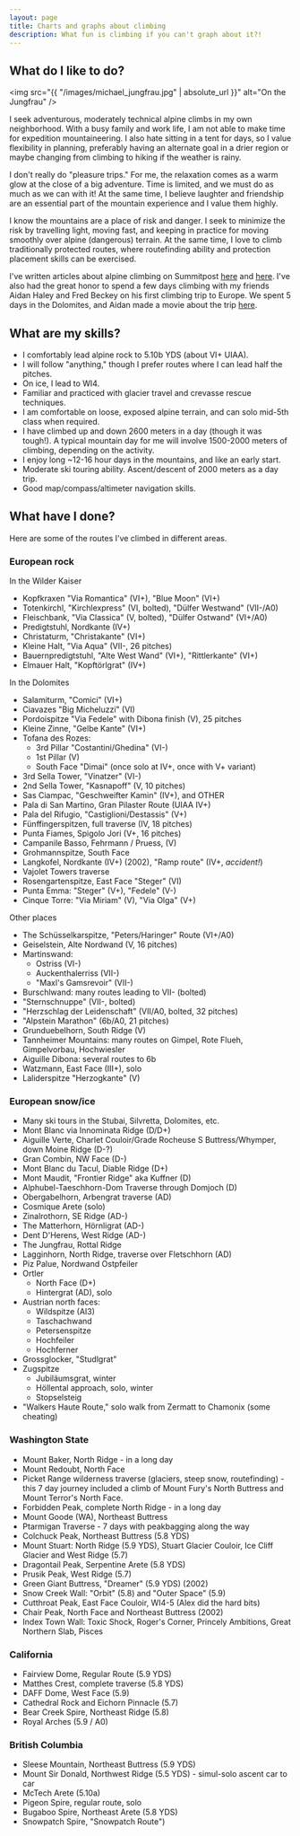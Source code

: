 ```yaml
---
layout: page
title: Charts and graphs about climbing
description: What fun is climbing if you can't graph about it?!
---
```


## What do I like to do?

<span class="image left"><img src="{{ "/images/michael_jungfrau.jpg" | absolute_url }}" 
alt="On the Jungfrau" /></span>

I seek adventurous, moderately technical alpine climbs in my own
neighborhood. With a busy family and work life, I am not able to make time for
expedition mountaineering. I also hate sitting in a tent for days, so I value
flexibility in planning, preferably having an alternate goal in a drier region
or maybe changing from climbing to hiking if the weather is rainy.

I don't really do "pleasure trips." For me, the relaxation comes as a warm glow
at the close of a big adventure. Time is limited, and we must do as much as we
can with it! At the same time, I believe laughter and friendship are an
essential part of the mountain experience and I value them highly.

I know the mountains are a place of risk and danger. I seek to minimize the risk
by travelling light, moving fast, and keeping in practice for moving smoothly
over alpine (dangerous) terrain. At the same time, I love to climb traditionally
protected routes, where routefinding ability and protection placement skills can
be exercised.

I've written articles about alpine climbing on Summitpost [here](http://www.summitpost.org/article/298107/Thoughts-on-4th-class-terrain.html)
and [here](http://www.summitpost.org/article/284184/Alpine-Climbing-Thoughts.html). I've also
had the great honor to spend a few days climbing with my friends Aidan Haley and Fred Beckey
on his first climbing trip to Europe. We spent 5 days in the Dolomites, and Aidan made a movie
about the trip [here](https://www.youtube.com/watch?v=O9d9Of1NJjs).

## What are my skills?

* I comfortably lead alpine rock to 5.10b YDS (about VI+ UIAA).
* I will follow "anything," though I prefer routes where I can lead half the pitches.
* On ice, I lead to WI4.
* Familiar and practiced with glacier travel and crevasse rescue techniques.
* I am comfortable on loose, exposed alpine terrain, and can solo mid-5th class when required.
* I have climbed up and down 2600 meters in a day (though it was tough!). A typical mountain day for me will involve 1500-2000 meters of climbing, depending on the activity.
* I enjoy long ~12-16 hour days in the mountains, and like an early start.
* Moderate ski touring ability. Ascent/descent of 2000 meters as a day trip.
* Good map/compass/altimeter navigation skills.

## What have I done?

Here are some of the routes I've climbed in different areas. 

### European rock

In the Wilder Kaiser

* Kopfkraxen "Via Romantica" (VI+), "Blue Moon" (VI+)
* Totenkirchl, "Kirchlexpress" (VI, bolted), "Dülfer Westwand" (VII-/A0)
* Fleischbank, "Via Classica" (V, bolted), "Dülfer Ostwand" (VI+/A0)
* Predigtstuhl, Nordkante (IV+)
* Christaturm, "Christakante" (VI+)
* Kleine Halt, "Via Aqua" (VII-, 26 pitches)
* Bauernpredigtstuhl, "Alte West Wand" (VI+), "Rittlerkante" (VI+)
* Elmauer Halt, "Kopftörlgrat" (IV+)

In the Dolomites

* Salamiturm, "Comici" (VI+)
* Ciavazes "Big Micheluzzi" (VI)
* Pordoispitze "Via Fedele" with Dibona finish (V), 25 pitches
* Kleine Zinne, "Gelbe Kante" (VI+)
* Tofana des Rozes:
  * 3rd Pillar "Costantini/Ghedina" (VI-)
  * 1st Pillar (V)
  * South Face "Dimai" (once solo at IV+, once with V+ variant)
* 3rd Sella Tower, "Vinatzer" (VI-)
* 2nd Sella Tower, "Kasnapoff" (V, 10 pitches)
* Sas Ciampac, "Geschweifter Kamin" (IV+), and OTHER
* Pala di San Martino, Gran Pilaster Route (UIAA IV+)
* Pala del Rifugio, "Castiglioni/Destassis" (V+)
* Fünffingerspitzen, full traverse (IV, 18 pitches)
* Punta Fiames, Spigolo Jori (V+, 16 pitches)
* Campanile Basso, Fehrmann / Pruess, (V)
* Grohmannspitze, South Face
* Langkofel, Nordkante (IV+) (2002), "Ramp route" (IV+, *accident!*)
* Vajolet Towers traverse
* Rosengartenspitze, East Face "Steger" (VI)
* Punta Emma: "Steger" (V+), "Fedele" (V-)
* Cinque Torre: "Via Miriam" (V), "Via Olga" (V+)

Other places

* The Schüsselkarspitze, "Peters/Haringer" Route (VI+/A0)
* Geiselstein, Alte Nordwand (V, 16 pitches)
* Martinswand: 
  * Ostriss (VI-)
  * Auckenthalerriss (VII-)
  * "Maxl's Gamsrevoir" (VII-)
* Burschlwand: many routes leading to VII- (bolted)
* "Sternschnuppe" (VII-, bolted)
* "Herzschlag der Leidenschaft" (VII/A0, bolted, 32 pitches)
* "Alpstein Marathon" (6b/A0, 21 pitches)
* Grunduebelhorn, South Ridge (V)
* Tannheimer Mountains: many routes on Gimpel, Rote Flueh, Gimpelvorbau, Hochwiesler
* Aiguille Dibona: several routes to 6b
* Watzmann, East Face (III+), solo
* Laliderspitze "Herzogkante" (V)


### European snow/ice

* Many ski tours in the Stubai, Silvretta, Dolomites, etc.
* Mont Blanc via Innominata Ridge (D/D+)
* Aiguille Verte, Charlet Couloir/Grade Rocheuse S Buttress/Whymper, down Moine Ridge (D-?)
* Gran Combin, NW Face (D-)
* Mont Blanc du Tacul, Diable Ridge (D+)
* Mont Maudit, "Frontier Ridge" aka Kuffner (D)
* Alphubel-Taeschhorn-Dom Traverse through Domjoch (D)
* Obergabelhorn, Arbengrat traverse (AD)
* Cosmique Arete (solo)
* Zinalrothorn, SE Ridge (AD-)
* The Matterhorn, Hörnligrat (AD-)
* Dent D'Herens, West Ridge (AD-)
* The Jungfrau, Rottal Ridge
* Lagginhorn, North Ridge, traverse over Fletschhorn (AD)
* Piz Palue, Nordwand Ostpfeiler
* Ortler
  * North Face (D+)
  * Hintergrat (AD), solo
* Austrian north faces:
  * Wildspitze (AI3)
  * Taschachwand
  * Petersenspitze
  * Hochfeiler
  * Hochferner
* Grossglocker, "Studlgrat"
* Zugspitze
  * Jubiläumsgrat, winter
  * Höllental approach, solo, winter
  * Stopselsteig
* "Walkers Haute Route," solo walk from Zermatt to Chamonix (some cheating)

### Washington State

* Mount Baker, North Ridge - in a long day
* Mount Redoubt, North Face
* Picket Range wilderness traverse (glaciers, steep snow, routefinding) - this 7 day journey included a climb of Mount Fury's North Buttress and Mount Terror's North Face.
* Forbidden Peak, complete North Ridge - in a long day
* Mount Goode (WA), Northeast Buttress
* Ptarmigan Traverse - 7 days with peakbagging along the way
* Colchuck Peak, Northeast Buttress (5.8 YDS)
* Mount Stuart: North Ridge (5.9 YDS), Stuart Glacier Couloir, Ice Cliff Glacier and West Ridge (5.7)
* Dragontail Peak, Serpentine Arete (5.8 YDS)
* Prusik Peak, West Ridge (5.7)
* Green Giant Buttress, "Dreamer" (5.9 YDS) (2002)
* Snow Creek Wall: "Orbit" (5.8) and "Outer Space" (5.9)
* Cutthroat Peak, East Face Couloir, WI4-5 (Alex did the hard bits)
* Chair Peak, North Face and Northeast Buttress (2002)
* Index Town Wall: Toxic Shock, Roger's Corner, Princely Ambitions, Great Northern Slab, Pisces

### California

* Fairview Dome, Regular Route (5.9 YDS)
* Matthes Crest, complete traverse (5.8 YDS)
* DAFF Dome, West Face (5.9)
* Cathedral Rock and Eichorn Pinnacle (5.7)
* Bear Creek Spire, Northeast Ridge (5.8)
* Royal Arches (5.9 / A0)

### British Columbia

* Sleese Mountain, Northeast Buttress (5.9 YDS)
* Mount Sir Donald, Northwest Ridge (5.5 YDS) - simul-solo ascent car to car
* McTech Arete (5.10a)
* Pigeon Spire, regular route, solo
* Bugaboo Spire, Northeast Arete (5.8 YDS)
* Snowpatch Spire, "Snowpatch Route")

